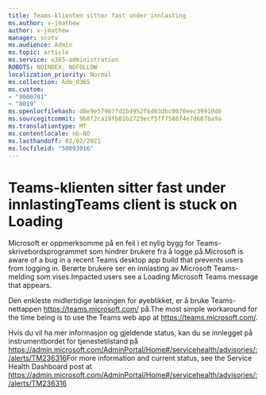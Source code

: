 ```yaml
---
title: Teams-klienten sitter fast under innlasting
ms.author: v-jmathew
author: v-jmathew
manager: scotv
ms.audience: Admin
ms.topic: article
ms.service: o365-administration
ROBOTS: NOINDEX, NOFOLLOW
localization_priority: Normal
ms.collection: Adm_O365
ms.custom:
- "9000701"
- "8019"
ms.openlocfilehash: d8e9e57967fd1b4952f6d03dbc0070eec39910d6
ms.sourcegitcommit: 9b8f2ca19fb81b2729ecf5ff7586f4e7d607ba9a
ms.translationtype: MT
ms.contentlocale: nb-NO
ms.lasthandoff: 02/02/2021
ms.locfileid: "50093016"
---
```

# <a name="teams-client-is-stuck-on-loading"></a><span data-ttu-id="d7389-102">Teams-klienten sitter fast under innlasting</span><span class="sxs-lookup"><span data-stu-id="d7389-102">Teams client is stuck on Loading</span></span>

<span data-ttu-id="d7389-103">Microsoft er oppmerksomme på en feil i et nylig bygg for Teams-skrivebordsprogrammet som hindrer brukere fra å logge på.</span><span class="sxs-lookup"><span data-stu-id="d7389-103">Microsoft is aware of a bug in a recent Teams desktop app build that prevents users from logging in.</span></span> <span data-ttu-id="d7389-104">Berørte brukere ser en innlasting av Microsoft Teams-melding som vises.</span><span class="sxs-lookup"><span data-stu-id="d7389-104">Impacted users see a Loading Microsoft Teams message that appears.</span></span>

<span data-ttu-id="d7389-105">Den enkleste midlertidige løsningen for øyeblikket, er å bruke Teams-nettappen <https://teams.microsoft.com/> på.</span><span class="sxs-lookup"><span data-stu-id="d7389-105">The most simple workaround for the time being is to use the Teams web app at <https://teams.microsoft.com/>.</span></span>

<span data-ttu-id="d7389-106">Hvis du vil ha mer informasjon og gjeldende status, kan du se innlegget på instrumentbordet for tjenestetilstand på <https://admin.microsoft.com/AdminPortal/Home#/servicehealth/advisories/:/alerts/TM236316></span><span class="sxs-lookup"><span data-stu-id="d7389-106">For more information and current status, see the Service Health Dashboard post at <https://admin.microsoft.com/AdminPortal/Home#/servicehealth/advisories/:/alerts/TM236316></span></span>
